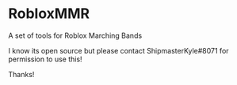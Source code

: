# RobloxMMR
A set of tools for Roblox Marching Bands

I know its open source but please contact ShipmasterKyle#8071 for permission to use this! 

Thanks!
